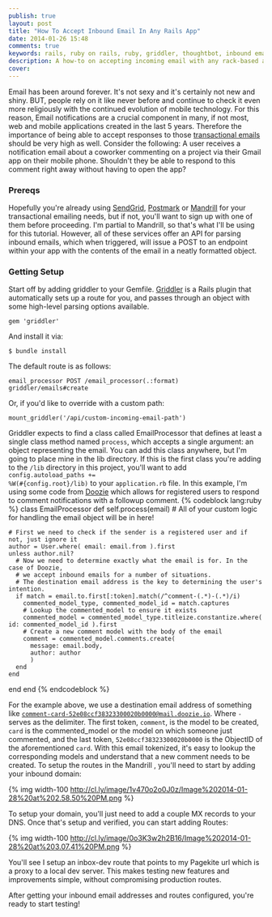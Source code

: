 ```yaml
---
publish: true
layout: post
title: "How To Accept Inbound Email In Any Rails App"
date: 2014-01-26 15:48
comments: true
keywords: rails, ruby on rails, ruby, griddler, thoughtbot, inbound email, email parsing, mandrill
description: A how-to on accepting incoming email with any rack-based application using Thoughtbot's gem, Griddler, in conjunction with a service such as SendGrid or Mandrill.
cover: 
---
```


Email has been around forever. It's not sexy and it's certainly not new and shiny. BUT, people rely on it like never before and continue to check it even more religiously with the continued evolution of mobile technology. For this reason, Email notifications are a crucial component in many, if not most, web and mobile applications created in the last 5 years. Therefore the importance of being able to accept responses to those [transactional emails](http://blog.mailchimp.com/what-is-transactional-email/) should be very high as well. Consider the following: A user receives a notification email about a coworker commenting on a project via their Gmail app on their mobile phone. Shouldn't they be able to respond to this comment right away without having to open the app?

<!--more-->

### Prereqs

Hopefully you're already using [SendGrid](http://sendgrid.com/), [Postmark](https://postmarkapp.com/) or [Mandrill](http://mandrill.com/) for your transactional emailing needs, but if not, you'll want to sign up with one of them before proceeding. I'm partial to Mandrill, so that's what I'll be using for this tutorial. However, all of these services offer an API for parsing inbound emails, which when triggered, will issue a POST to an endpoint within your app with the contents of the email in a neatly formatted object. 

### Getting Setup

Start off by adding griddler to your Gemfile. [Griddler](https://github.com/thoughtbot/griddler) is a Rails plugin that automatically sets up a route for you, and passes through an object with some high-level parsing options available. 

    gem 'griddler'
    
And install it via:

    $ bundle install

The default route is as follows:

    email_processor POST /email_processor(.:format)   griddler/emails#create


Or, if you'd like to override with a custom path:

    mount_griddler('/api/custom-incoming-email-path')

Griddler expects to find a class called EmailProcessor that defines at least a single class method named <code>process</code>, which accepts a single argument: an object representing the email. You can add this class anywhere, but I'm going to place mine in the lib directory. If this is the first class you're adding to the <code>/lib</code> directory in this project, you'll want to add <code>config.autoload_paths += %W(#{config.root}/lib)</code> to your <code>application.rb</code> file.
In this example, I'm using some code from [Doozie](https://doozie.io) which allows for registered users to respond to comment notifications with a followup comment. 
{% codeblock lang:ruby %}
class EmailProcessor
  def self.process(email)
    # All of your custom logic for handling the email object will be in here!
    
    # First we need to check if the sender is a registered user and if not, just ignore it
    author = User.where( email: email.from ).first
    unless author.nil?
      # Now we need to determine exactly what the email is for. In the case of Doozie, 
      # we accept inbound emails for a number of situations.
      # The destination email address is the key to determining the user's intention.
      if match = email.to.first[:token].match(/^comment-(.*)-(.*)/i)
        commented_model_type, commented_model_id = match.captures
        # Lookup the commented_model to ensure it exists
        commented_model = commented_model_type.titleize.constantize.where( id: commented_model_id ).first
        # Create a new comment model with the body of the email
        comment = commented_model.comments.create(
          message: email.body,
          author: author
          )
      end
    end

  end
end
{% endcodeblock %}

For the example above, we use a destination email address of something like <code>comment-card-52e08ccf38323300020b0000@mail.doozie.io</code>. Where <code>-</code> serves as the delimiter. The first token, <code>comment</code>, is the model to be created, <code>card</code> is the commented_model or the model on which someone just commented, and the last token, <code>52e08ccf38323300020b0000</code> is the ObjectID of the aforementioned <code>card</code>. With this email tokenized, it's easy to lookup the corresponding models and understand that a new comment needs to be created. To setup the routes in the Mandrill , you'll need to start by adding your inbound domain:

{% img width-100 http://cl.ly/image/1v470o2o0J0z/Image%202014-01-28%20at%202.58.50%20PM.png %}

To setup your domain, you'll just need to add a couple MX records to your DNS. Once that's setup and verified, you can start adding Routes:

{% img width-100 http://cl.ly/image/0o3K3w2h2B16/Image%202014-01-28%20at%203.07.41%20PM.png %}

You'll see I setup an inbox-dev route that points to my Pagekite url which is a proxy to a local dev server. This makes testing new features and improvements simple, without compromising production routes. 

After getting your inbound email addresses and routes configured, you're ready to start testing!
    




